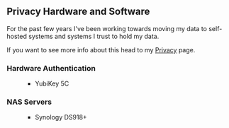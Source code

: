<script>
    import ExternalLink from '$lib/components/ExternalLink.svelte';
</script>

## Privacy Hardware and Software

For the past few years I've been working towards moving my data to self-hosted systems and systems I trust to hold my data.

If you want to see more info about this head to my <a href="/privacy">Privacy</a> page.

### Hardware Authentication

- <ExternalLink ariaLabel="YubiKey 5C" href="https://www.yubico.com/product/yubikey-5c/" showIcon>YubiKey 5C</ExternalLink>

### NAS Servers

- <ExternalLink ariaLabel="Synology NAS" href="https://synology.com/" showIcon>Synology DS918+</ExternalLink>

<style lang="postcss">
  ul {
    list-style-type: square;
    padding-inline-start: 4rem;
  }
</style>
